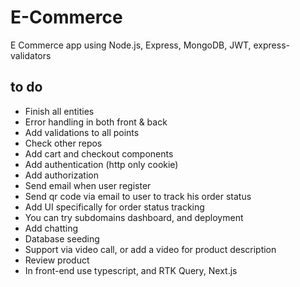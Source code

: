 # E-Commerce
E Commerce app using Node.js, Express, MongoDB, JWT, express-validators

## to do 
 - Finish all entities 
 - Error handling in both front & back
 - Add validations to all points 
 - Check other repos 
 - Add cart and checkout components
 - Add authentication (http only cookie)
 - Add authorization 
 - Send email when user register 
 - Send qr code via email to user to track his order status 
 - Add UI specifically for order status tracking 
 - You can try subdomains dashboard, and deployment 
 - Add chatting 
 - Database seeding 
 - Support via video call, or add a video for product description 
 - Review product
 - In front-end use typescript, and RTK Query, Next.js
